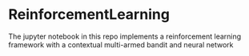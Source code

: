 # ReinforcementLearning
The jupyter notebook in this repo implements a reinforcement learning framework with a contextual multi-armed bandit and neural network
